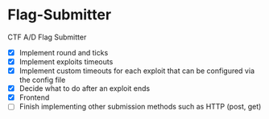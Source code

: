 # Flag-Submitter
CTF A/D Flag Submitter
- [x] Implement round and ticks
- [x] Implement exploits timeouts
- [x] Implement custom timeouts for each exploit that can be configured via the config file
- [x] Decide what to do after an exploit ends
- [x] Frontend
- [ ] Finish implementing other submission methods such as HTTP (post, get)
